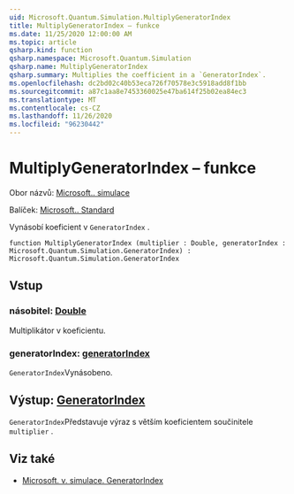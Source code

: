 ```yaml
---
uid: Microsoft.Quantum.Simulation.MultiplyGeneratorIndex
title: MultiplyGeneratorIndex – funkce
ms.date: 11/25/2020 12:00:00 AM
ms.topic: article
qsharp.kind: function
qsharp.namespace: Microsoft.Quantum.Simulation
qsharp.name: MultiplyGeneratorIndex
qsharp.summary: Multiplies the coefficient in a `GeneratorIndex`.
ms.openlocfilehash: dc2bd02c40b53eca726f70578e3c5918add8f1bb
ms.sourcegitcommit: a87c1aa8e7453360025e47ba614f25b02ea84ec3
ms.translationtype: MT
ms.contentlocale: cs-CZ
ms.lasthandoff: 11/26/2020
ms.locfileid: "96230442"
---
```

# <a name="multiplygeneratorindex-function"></a>MultiplyGeneratorIndex – funkce

Obor názvů: [Microsoft.. simulace](xref:Microsoft.Quantum.Simulation)

Balíček: [Microsoft.. Standard](https://nuget.org/packages/Microsoft.Quantum.Standard)


Vynásobí koeficient v `GeneratorIndex` .

```qsharp
function MultiplyGeneratorIndex (multiplier : Double, generatorIndex : Microsoft.Quantum.Simulation.GeneratorIndex) : Microsoft.Quantum.Simulation.GeneratorIndex
```


## <a name="input"></a>Vstup

### <a name="multiplier--double"></a>násobitel: [Double](xref:microsoft.quantum.lang-ref.double)

Multiplikátor v koeficientu.


### <a name="generatorindex--generatorindex"></a>generatorIndex: [generatorIndex](xref:Microsoft.Quantum.Simulation.GeneratorIndex)

`GeneratorIndex`Vynásobeno.



## <a name="output--generatorindex"></a>Výstup: [GeneratorIndex](xref:Microsoft.Quantum.Simulation.GeneratorIndex)

`GeneratorIndex`Představuje výraz s větším koeficientem součinitele `multiplier` .

## <a name="see-also"></a>Viz také

- [Microsoft. v. simulace. GeneratorIndex](xref:Microsoft.Quantum.Simulation.GeneratorIndex)